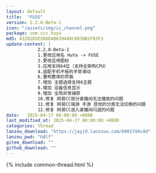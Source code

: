 ```yaml
---
layout: default
title:  "FUSE"
version: 2.2.0-Beta-1
icon: "/assets/img/ic_channel.png"
package: com.ccc.huya
md5: 43282D5E5D6DAB639448C0939B1F03F3
update-content: |
            2.2.0-Beta-1
            1.更改应用名 HuYa -> FUSE
            2.更改应用图标
            3.应用支持64位（支持全架构CPU）
            4.适配手机平板的手势滑动
            6.重构整体的界面
            7.增加 主题选择支持6主题
            8.增加 设备信息显示
            9.增加 全局异常捕获
            10.修复 网易CC部分直播间无法播放的问题
            11.修复 网易CC端游 手游 其他的分类无法切换的问题
            12.修复 网易CC进入直播间闪退的问题
date:   2025-04-17 08:00:00 +0800
last_modified_at: 2025-04-17 08:00:00 +0800
categories: thread
lanzou_download: "https://jayjd.lanzouu.com/b0017d4c4d"
lanzou_pwd: "h8lf"
gitee_download: ""
github_download: ""
---
```

{% include common-thread.html %}